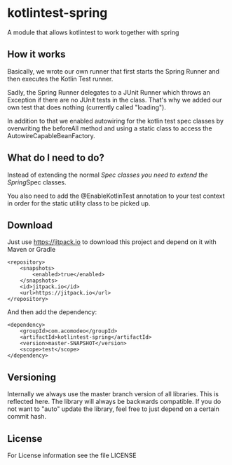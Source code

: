 # kotlintest-spring
A module that allows kotlintest to work together with spring

## How it works
Basically, we wrote our own runner that first starts the Spring Runner and then executes the Kotlin Test runner.

Sadly, the Spring Runner delegates to a JUnit Runner which throws an Exception if there are no JUnit tests in the class.
That's why we added our own test that does nothing (currently called "loading").

In addition to that we enabled autowiring for the kotlin test spec classes by overwriting the beforeAll method and using a
static class to access the AutowireCapableBeanFactory.

## What do I need to do?
Instead of extending the normal *Spec classes you need to extend the Spring*Spec classes.

You also need to add the @EnableKotlinTest annotation to your test context in order for the static utility class to be
picked up.

## Download

Just use https://jitpack.io to download this project and depend on it with Maven or Gradle

```
<repository>
    <snapshots>
        <enabled>true</enabled>
    </snapshots>
    <id>jitpack.io</id>
    <url>https://jitpack.io</url>
</repository>
```

And then add the dependency:

```
<dependency>
    <groupId>com.acomodeo</groupId>
    <artifactId>kotlintest-spring</artifactId>
    <version>master-SNAPSHOT</version>
    <scope>test</scope>
</dependency>
```

## Versioning

Internally we always use the master branch version of all libraries. This is reflected here. The library will always be backwards compatible.
If you do not want to "auto" update the library, feel free to just depend on a certain commit hash.

## License

For License information see the file LICENSE

